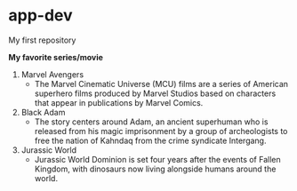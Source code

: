 # app-dev
My first repository

**My favorite series/movie**
1. Marvel Avengers
   - The Marvel Cinematic Universe (MCU) films are a series of American superhero films produced by Marvel Studios based on characters that appear in publications by          Marvel Comics.
2. Black Adam
   - The story centers around Adam, an ancient superhuman who is released from his magic imprisonment by a group of archeologists to free the nation of Kahndaq from the       crime syndicate Intergang.
3. Jurassic World
   - Jurassic World Dominion is set four years after the events of Fallen Kingdom, with dinosaurs now living alongside humans around the world. 
